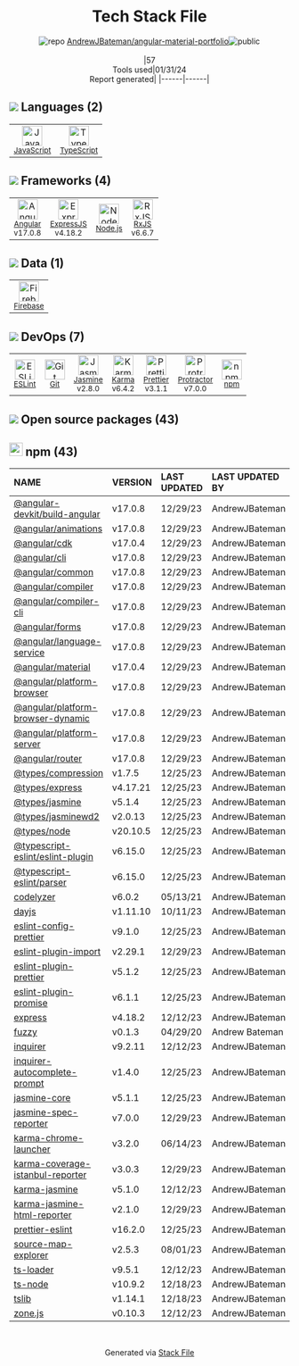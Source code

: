 <!--
&lt;--- Readme.md Snippet without images Start ---&gt;
## Tech Stack
AndrewJBateman/angular-material-portfolio is built on the following main stack:

- [Firebase](https://firebase.google.com/) – Realtime Backend / API
- [Jasmine](http://jasmine.github.io/) – Javascript Testing Framework
- [Node.js](http://nodejs.org/) – Frameworks (Full Stack)
- [ExpressJS](http://expressjs.com/) – Microframeworks (Backend)
- [JavaScript](https://developer.mozilla.org/en-US/docs/Web/JavaScript) – Languages
- [Karma](http://karma-runner.github.io/) – Browser Testing
- [TypeScript](http://www.typescriptlang.org) – Languages
- [Protractor](http://angular.github.io/protractor) – Javascript Testing Framework
- [RxJS](http://reactivex.io/rxjs/) – Concurrency Frameworks
- [ESLint](http://eslint.org/) – Code Review
- [Angular](https://angular.io) – Javascript MVC Frameworks
- [Prettier](https://prettier.io/) – Code Review

Full tech stack [here](/techstack.md)

&lt;--- Readme.md Snippet without images End ---&gt;

&lt;--- Readme.md Snippet with images Start ---&gt;
## Tech Stack
AndrewJBateman/angular-material-portfolio is built on the following main stack:

- <img width='25' height='25' src='https://img.stackshare.io/service/116/cZLxNFZS.jpg' alt='Firebase'/> [Firebase](https://firebase.google.com/) – Realtime Backend / API
- <img width='25' height='25' src='https://img.stackshare.io/service/831/7c0b595409af531b9cdeb07f8c513e8b.png' alt='Jasmine'/> [Jasmine](http://jasmine.github.io/) – Javascript Testing Framework
- <img width='25' height='25' src='https://img.stackshare.io/service/1011/n1JRsFeB_400x400.png' alt='Node.js'/> [Node.js](http://nodejs.org/) – Frameworks (Full Stack)
- <img width='25' height='25' src='https://img.stackshare.io/service/1163/hashtag.png' alt='ExpressJS'/> [ExpressJS](http://expressjs.com/) – Microframeworks (Backend)
- <img width='25' height='25' src='https://img.stackshare.io/service/1209/javascript.jpeg' alt='JavaScript'/> [JavaScript](https://developer.mozilla.org/en-US/docs/Web/JavaScript) – Languages
- <img width='25' height='25' src='https://img.stackshare.io/service/1420/TidYGd6a.png' alt='Karma'/> [Karma](http://karma-runner.github.io/) – Browser Testing
- <img width='25' height='25' src='https://img.stackshare.io/service/1612/bynNY5dJ.jpg' alt='TypeScript'/> [TypeScript](http://www.typescriptlang.org) – Languages
- <img width='25' height='25' src='https://img.stackshare.io/service/1754/protractor-logo1.png' alt='Protractor'/> [Protractor](http://angular.github.io/protractor) – Javascript Testing Framework
- <img width='25' height='25' src='https://img.stackshare.io/service/1796/984368.png' alt='RxJS'/> [RxJS](http://reactivex.io/rxjs/) – Concurrency Frameworks
- <img width='25' height='25' src='https://img.stackshare.io/service/3337/Q4L7Jncy.jpg' alt='ESLint'/> [ESLint](http://eslint.org/) – Code Review
- <img width='25' height='25' src='https://img.stackshare.io/service/3745/cb8U-gL6_400x400.jpg' alt='Angular'/> [Angular](https://angular.io) – Javascript MVC Frameworks
- <img width='25' height='25' src='https://img.stackshare.io/service/7035/default_66f265943abed56bcdbfca1c866a4261b1fbb063.jpg' alt='Prettier'/> [Prettier](https://prettier.io/) – Code Review

Full tech stack [here](/techstack.md)

&lt;--- Readme.md Snippet with images End ---&gt;
-->
<div align="center">

# Tech Stack File
![](https://img.stackshare.io/repo.svg "repo") [AndrewJBateman/angular-material-portfolio](https://github.com/AndrewJBateman/angular-material-portfolio)![](https://img.stackshare.io/public_badge.svg "public")
<br/><br/>
|57<br/>Tools used|01/31/24 <br/>Report generated|
|------|------|
</div>

## <img src='https://img.stackshare.io/languages.svg'/> Languages (2)
<table><tr>
  <td align='center'>
  <img width='36' height='36' src='https://img.stackshare.io/service/1209/javascript.jpeg' alt='JavaScript'>
  <br>
  <sub><a href="https://developer.mozilla.org/en-US/docs/Web/JavaScript">JavaScript</a></sub>
  <br>
  <sub></sub>
</td>

<td align='center'>
  <img width='36' height='36' src='https://img.stackshare.io/service/1612/bynNY5dJ.jpg' alt='TypeScript'>
  <br>
  <sub><a href="http://www.typescriptlang.org">TypeScript</a></sub>
  <br>
  <sub></sub>
</td>

</tr>
</table>

## <img src='https://img.stackshare.io/frameworks.svg'/> Frameworks (4)
<table><tr>
  <td align='center'>
  <img width='36' height='36' src='https://img.stackshare.io/service/3745/cb8U-gL6_400x400.jpg' alt='Angular'>
  <br>
  <sub><a href="https://angular.io">Angular</a></sub>
  <br>
  <sub>v17.0.8</sub>
</td>

<td align='center'>
  <img width='36' height='36' src='https://img.stackshare.io/service/1163/hashtag.png' alt='ExpressJS'>
  <br>
  <sub><a href="http://expressjs.com/">ExpressJS</a></sub>
  <br>
  <sub>v4.18.2</sub>
</td>

<td align='center'>
  <img width='36' height='36' src='https://img.stackshare.io/service/1011/n1JRsFeB_400x400.png' alt='Node.js'>
  <br>
  <sub><a href="http://nodejs.org/">Node.js</a></sub>
  <br>
  <sub></sub>
</td>

<td align='center'>
  <img width='36' height='36' src='https://img.stackshare.io/service/1796/984368.png' alt='RxJS'>
  <br>
  <sub><a href="http://reactivex.io/rxjs/">RxJS</a></sub>
  <br>
  <sub>v6.6.7</sub>
</td>

</tr>
</table>

## <img src='https://img.stackshare.io/databases.svg'/> Data (1)
<table><tr>
  <td align='center'>
  <img width='36' height='36' src='https://img.stackshare.io/service/116/cZLxNFZS.jpg' alt='Firebase'>
  <br>
  <sub><a href="https://firebase.google.com/">Firebase</a></sub>
  <br>
  <sub></sub>
</td>

</tr>
</table>

## <img src='https://img.stackshare.io/devops.svg'/> DevOps (7)
<table><tr>
  <td align='center'>
  <img width='36' height='36' src='https://img.stackshare.io/service/3337/Q4L7Jncy.jpg' alt='ESLint'>
  <br>
  <sub><a href="http://eslint.org/">ESLint</a></sub>
  <br>
  <sub></sub>
</td>

<td align='center'>
  <img width='36' height='36' src='https://img.stackshare.io/service/1046/git.png' alt='Git'>
  <br>
  <sub><a href="http://git-scm.com/">Git</a></sub>
  <br>
  <sub></sub>
</td>

<td align='center'>
  <img width='36' height='36' src='https://img.stackshare.io/service/831/7c0b595409af531b9cdeb07f8c513e8b.png' alt='Jasmine'>
  <br>
  <sub><a href="http://jasmine.github.io/">Jasmine</a></sub>
  <br>
  <sub>v2.8.0</sub>
</td>

<td align='center'>
  <img width='36' height='36' src='https://img.stackshare.io/service/1420/TidYGd6a.png' alt='Karma'>
  <br>
  <sub><a href="http://karma-runner.github.io/">Karma</a></sub>
  <br>
  <sub>v6.4.2</sub>
</td>

<td align='center'>
  <img width='36' height='36' src='https://img.stackshare.io/service/7035/default_66f265943abed56bcdbfca1c866a4261b1fbb063.jpg' alt='Prettier'>
  <br>
  <sub><a href="https://prettier.io/">Prettier</a></sub>
  <br>
  <sub>v3.1.1</sub>
</td>

<td align='center'>
  <img width='36' height='36' src='https://img.stackshare.io/service/1754/protractor-logo1.png' alt='Protractor'>
  <br>
  <sub><a href="http://angular.github.io/protractor">Protractor</a></sub>
  <br>
  <sub>v7.0.0</sub>
</td>

<td align='center'>
  <img width='36' height='36' src='https://img.stackshare.io/service/1120/lejvzrnlpb308aftn31u.png' alt='npm'>
  <br>
  <sub><a href="https://www.npmjs.com/">npm</a></sub>
  <br>
  <sub></sub>
</td>

</tr>
</table>


## <img src='https://img.stackshare.io/group.svg' /> Open source packages (43)</h2>

## <img width='24' height='24' src='https://img.stackshare.io/service/1120/lejvzrnlpb308aftn31u.png'/> npm (43)

|NAME|VERSION|LAST UPDATED|LAST UPDATED BY|LICENSE|VULNERABILITIES|
|:------|:------|:------|:------|:------|:------|
|[@angular-devkit/build-angular](https://www.npmjs.com/@angular-devkit/build-angular)|v17.0.8|12/29/23|AndrewJBateman |MIT|N/A|
|[@angular/animations](https://www.npmjs.com/@angular/animations)|v17.0.8|12/29/23|AndrewJBateman |MIT|N/A|
|[@angular/cdk](https://www.npmjs.com/@angular/cdk)|v17.0.4|12/29/23|AndrewJBateman |MIT|N/A|
|[@angular/cli](https://www.npmjs.com/@angular/cli)|v17.0.8|12/29/23|AndrewJBateman |MIT|N/A|
|[@angular/common](https://www.npmjs.com/@angular/common)|v17.0.8|12/29/23|AndrewJBateman |MIT|N/A|
|[@angular/compiler](https://www.npmjs.com/@angular/compiler)|v17.0.8|12/29/23|AndrewJBateman |MIT|N/A|
|[@angular/compiler-cli](https://www.npmjs.com/@angular/compiler-cli)|v17.0.8|12/29/23|AndrewJBateman |MIT|N/A|
|[@angular/forms](https://www.npmjs.com/@angular/forms)|v17.0.8|12/29/23|AndrewJBateman |MIT|N/A|
|[@angular/language-service](https://www.npmjs.com/@angular/language-service)|v17.0.8|12/29/23|AndrewJBateman |MIT|N/A|
|[@angular/material](https://www.npmjs.com/@angular/material)|v17.0.4|12/29/23|AndrewJBateman |MIT|N/A|
|[@angular/platform-browser](https://www.npmjs.com/@angular/platform-browser)|v17.0.8|12/29/23|AndrewJBateman |MIT|N/A|
|[@angular/platform-browser-dynamic](https://www.npmjs.com/@angular/platform-browser-dynamic)|v17.0.8|12/29/23|AndrewJBateman |MIT|N/A|
|[@angular/platform-server](https://www.npmjs.com/@angular/platform-server)|v17.0.8|12/29/23|AndrewJBateman |MIT|N/A|
|[@angular/router](https://www.npmjs.com/@angular/router)|v17.0.8|12/29/23|AndrewJBateman |MIT|N/A|
|[@types/compression](https://www.npmjs.com/@types/compression)|v1.7.5|12/25/23|AndrewJBateman |MIT|N/A|
|[@types/express](https://www.npmjs.com/@types/express)|v4.17.21|12/25/23|AndrewJBateman |MIT|N/A|
|[@types/jasmine](https://www.npmjs.com/@types/jasmine)|v5.1.4|12/25/23|AndrewJBateman |MIT|N/A|
|[@types/jasminewd2](https://www.npmjs.com/@types/jasminewd2)|v2.0.13|12/25/23|AndrewJBateman |MIT|N/A|
|[@types/node](https://www.npmjs.com/@types/node)|v20.10.5|12/25/23|AndrewJBateman |MIT|N/A|
|[@typescript-eslint/eslint-plugin](https://www.npmjs.com/@typescript-eslint/eslint-plugin)|v6.15.0|12/25/23|AndrewJBateman |MIT|N/A|
|[@typescript-eslint/parser](https://www.npmjs.com/@typescript-eslint/parser)|v6.15.0|12/25/23|AndrewJBateman |BSD-2-Clause|N/A|
|[codelyzer](https://www.npmjs.com/codelyzer)|v6.0.2|05/13/21|AndrewJBateman |MIT|N/A|
|[dayjs](https://www.npmjs.com/dayjs)|v1.11.10|10/11/23|AndrewJBateman |MIT|N/A|
|[eslint-config-prettier](https://www.npmjs.com/eslint-config-prettier)|v9.1.0|12/25/23|AndrewJBateman |MIT|N/A|
|[eslint-plugin-import](https://www.npmjs.com/eslint-plugin-import)|v2.29.1|12/29/23|AndrewJBateman |MIT|N/A|
|[eslint-plugin-prettier](https://www.npmjs.com/eslint-plugin-prettier)|v5.1.2|12/25/23|AndrewJBateman |MIT|N/A|
|[eslint-plugin-promise](https://www.npmjs.com/eslint-plugin-promise)|v6.1.1|12/25/23|AndrewJBateman |ISC|N/A|
|[express](https://www.npmjs.com/express)|v4.18.2|12/12/23|AndrewJBateman |MIT|N/A|
|[fuzzy](https://www.npmjs.com/fuzzy)|v0.1.3|04/29/20|Andrew Bateman |MIT|N/A|
|[inquirer](https://www.npmjs.com/inquirer)|v9.2.11|12/12/23|AndrewJBateman |MIT|N/A|
|[inquirer-autocomplete-prompt](https://www.npmjs.com/inquirer-autocomplete-prompt)|v1.4.0|12/25/23|AndrewJBateman |ISC|N/A|
|[jasmine-core](https://www.npmjs.com/jasmine-core)|v5.1.1|12/25/23|AndrewJBateman |MIT|N/A|
|[jasmine-spec-reporter](https://www.npmjs.com/jasmine-spec-reporter)|v7.0.0|12/29/23|AndrewJBateman |Apache-2.0|N/A|
|[karma-chrome-launcher](https://www.npmjs.com/karma-chrome-launcher)|v3.2.0|06/14/23|AndrewJBateman |MIT|N/A|
|[karma-coverage-istanbul-reporter](https://www.npmjs.com/karma-coverage-istanbul-reporter)|v3.0.3|12/29/23|AndrewJBateman |MIT|N/A|
|[karma-jasmine](https://www.npmjs.com/karma-jasmine)|v5.1.0|12/12/23|AndrewJBateman |MIT|N/A|
|[karma-jasmine-html-reporter](https://www.npmjs.com/karma-jasmine-html-reporter)|v2.1.0|12/29/23|AndrewJBateman |MIT|N/A|
|[prettier-eslint](https://www.npmjs.com/prettier-eslint)|v16.2.0|12/25/23|AndrewJBateman |MIT|N/A|
|[source-map-explorer](https://www.npmjs.com/source-map-explorer)|v2.5.3|08/01/23|AndrewJBateman |Apache-2.0|N/A|
|[ts-loader](https://www.npmjs.com/ts-loader)|v9.5.1|12/12/23|AndrewJBateman |MIT|N/A|
|[ts-node](https://www.npmjs.com/ts-node)|v10.9.2|12/18/23|AndrewJBateman |MIT|N/A|
|[tslib](https://www.npmjs.com/tslib)|v1.14.1|12/18/23|AndrewJBateman |0BSD|N/A|
|[zone.js](https://www.npmjs.com/zone.js)|v0.10.3|12/12/23|AndrewJBateman |MIT|N/A|

<br/>
<div align='center'>

Generated via [Stack File](https://github.com/marketplace/stack-file)

